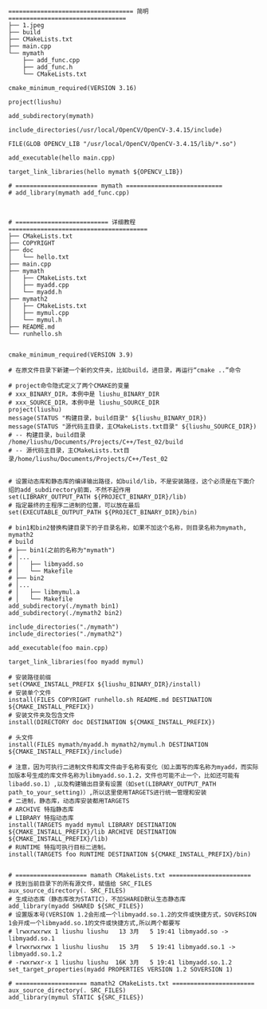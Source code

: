     =================================== 简明 =================================
    ├── 1.jpeg
    ├── build
    ├── CMakeLists.txt
    ├── main.cpp
    └── mymath
        ├── add_func.cpp
        ├── add_func.h
        └── CMakeLists.txt

    cmake_minimum_required(VERSION 3.16)

    project(liushu)

    add_subdirectory(mymath)

    include_directories(/usr/local/OpenCV/OpenCV-3.4.15/include)

    FILE(GLOB OPENCV_LIB "/usr/local/OpenCV/OpenCV-3.4.15/lib/*.so")

    add_executable(hello main.cpp)

    target_link_libraries(hello mymath ${OPENCV_LIB})

    # ======================= mymath ===========================
    # add_library(mymath add_func.cpp)  



    # ========================== 详细教程 =======================================
    ├── CMakeLists.txt
    ├── COPYRIGHT
    ├── doc
    │   └── hello.txt
    ├── main.cpp
    ├── mymath
    │   ├── CMakeLists.txt
    │   ├── myadd.cpp
    │   └── myadd.h
    ├── mymath2
    │   ├── CMakeLists.txt
    │   ├── mymul.cpp
    │   └── mymul.h
    ├── README.md
    └── runhello.sh

    
    cmake_minimum_required(VERSION 3.9)

    # 在原文件目录下新建一个新的文件夹，比如build，进目录，再运行“cmake ..”命令

    # project命令隐式定义了两个CMAKE的变量
    # xxx_BINARY_DIR，本例中是 liushu_BINARY_DIR
    # xxx_SOURCE_DIR，本例中是 liushu_SOURCE_DIR
    project(liushu)
    message(STATUS "构建目录，build目录" ${liushu_BINARY_DIR})
    message(STATUS "源代码主目录，主CMakeLists.txt目录" ${liushu_SOURCE_DIR})
    # -- 构建目录，build目录               /home/liushu/Documents/Projects/C++/Test_02/build
    # -- 源代码主目录，主CMakeLists.txt目录/home/liushu/Documents/Projects/C++/Test_02


    # 设置动态库和静态库的编译输出路径，如build/lib，不是安装路径，这个必须是在下面介绍的add_subdirectory前面，不然不起作用
    set(LIBRARY_OUTPUT_PATH ${PROJECT_BINARY_DIR}/lib)
    # 指定最终的主程序⼆进制的位置，可以放在最后
    set(EXECUTABLE_OUTPUT_PATH ${PROJECT_BINARY_DIR}/bin) 

    # bin1和bin2替换构建目录下的子目录名称，如果不加这个名称，则目录名称为mymath, mymath2
    # build
    # ├── bin1(之前的名称为"mymath")
    # │...
    # │   ├── libmyadd.so
    # │   └── Makefile
    # ├── bin2
    # │...
    # │   ├── libmymul.a
    # │   └── Makefile
    add_subdirectory(./mymath bin1)
    add_subdirectory(./mymath2 bin2)

    include_directories("./mymath")
    include_directories("./mymath2")

    add_executable(foo main.cpp)

    target_link_libraries(foo myadd mymul)

    # 安装路径前缀
    set(CMAKE_INSTALL_PREFIX ${liushu_BINARY_DIR}/install)
    # 安装单个文件
    install(FILES COPYRIGHT runhello.sh README.md DESTINATION ${CMAKE_INSTALL_PREFIX})
    # 安装文件夹及包含文件
    install(DIRECTORY doc DESTINATION ${CMAKE_INSTALL_PREFIX})

    # 头文件
    install(FILES mymath/myadd.h mymath2/mymul.h DESTINATION ${CMAKE_INSTALL_PREFIX}/include)

    # 注意，因为可执行二进制文件和库文件由于名称有变化（如上面写的库名称为myadd，而实际加版本号生成的库文件名称为libmyadd.so.1.2，文件也可能不止一个，比如还可能有libadd.so.1）,以及构建输出目录有设置（如set(LIBRARY_OUTPUT_PATH path_to_your_setting)）,所以这里使用TARGETS进行统一管理和安装
    # ⼆进制，静态库，动态库安装都⽤TARGETS
    # ARCHIVE 特指静态库
    # LIBRARY 特指动态库
    install(TARGETS myadd mymul LIBRARY DESTINATION ${CMAKE_INSTALL_PREFIX}/lib ARCHIVE DESTINATION ${CMAKE_INSTALL_PREFIX}/lib)
    # RUNTIME 特指可执⾏⽬标⼆进制。
    install(TARGETS foo RUNTIME DESTINATION ${CMAKE_INSTALL_PREFIX}/bin)


    # ==================== mamath CMakeLists.txt =======================
    # 找到当前目录下的所有源文件，赋值给 SRC_FILES
    aux_source_directory(. SRC_FILES)
    # 生成动态库（静态库改为STATIC），不加SHARED默认生态静态库
    add_library(myadd SHARED ${SRC_FILES})
    # 设置版本号(VERSION 1.2会形成一个libmyadd.so.1.2的文件或快捷方式，SOVERSION 1会开成一个libmyadd.so.1的文件或快捷方式,所以两个都要写
    # lrwxrwxrwx 1 liushu liushu   13 3月   5 19:41 libmyadd.so -> libmyadd.so.1
    # lrwxrwxrwx 1 liushu liushu   15 3月   5 19:41 libmyadd.so.1 -> libmyadd.so.1.2
    # -rwxrwxr-x 1 liushu liushu  16K 3月   5 19:41 libmyadd.so.1.2
    set_target_properties(myadd PROPERTIES VERSION 1.2 SOVERSION 1)

    # ==================== mamath2 CMakeLists.txt =======================
    aux_source_directory(. SRC_FILES)
    add_library(mymul STATIC ${SRC_FILES})
